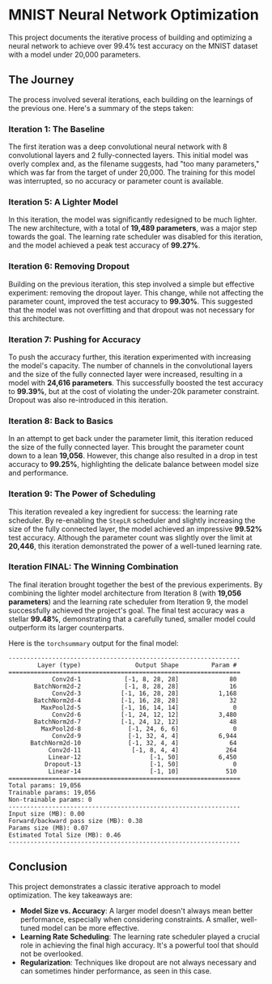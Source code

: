 # MNIST Neural Network Optimization

This project documents the iterative process of building and optimizing a neural network to achieve over 99.4% test accuracy on the MNIST dataset with a model under 20,000 parameters.

## The Journey

The process involved several iterations, each building on the learnings of the previous one. Here's a summary of the steps taken:

### Iteration 1: The Baseline

The first iteration was a deep convolutional neural network with 8 convolutional layers and 2 fully-connected layers. This initial model was overly complex and, as the filename suggests, had "too many parameters," which was far from the target of under 20,000. The training for this model was interrupted, so no accuracy or parameter count is available.

### Iteration 5: A Lighter Model

In this iteration, the model was significantly redesigned to be much lighter. The new architecture, with a total of **19,489 parameters**, was a major step towards the goal. The learning rate scheduler was disabled for this iteration, and the model achieved a peak test accuracy of **99.27%**.

### Iteration 6: Removing Dropout

Building on the previous iteration, this step involved a simple but effective experiment: removing the dropout layer. This change, while not affecting the parameter count, improved the test accuracy to **99.30%**. This suggested that the model was not overfitting and that dropout was not necessary for this architecture.

### Iteration 7: Pushing for Accuracy

To push the accuracy further, this iteration experimented with increasing the model's capacity. The number of channels in the convolutional layers and the size of the fully connected layer were increased, resulting in a model with **24,616 parameters**. This successfully boosted the test accuracy to **99.39%**, but at the cost of violating the under-20k parameter constraint. Dropout was also re-introduced in this iteration.

### Iteration 8: Back to Basics

In an attempt to get back under the parameter limit, this iteration reduced the size of the fully connected layer. This brought the parameter count down to a lean **19,056**. However, this change also resulted in a drop in test accuracy to **99.25%**, highlighting the delicate balance between model size and performance.

### Iteration 9: The Power of Scheduling

This iteration revealed a key ingredient for success: the learning rate scheduler. By re-enabling the `StepLR` scheduler and slightly increasing the size of the fully connected layer, the model achieved an impressive **99.52%** test accuracy. Although the parameter count was slightly over the limit at **20,446**, this iteration demonstrated the power of a well-tuned learning rate.

### Iteration FINAL: The Winning Combination

The final iteration brought together the best of the previous experiments. By combining the lighter model architecture from Iteration 8 (with **19,056 parameters**) and the learning rate scheduler from Iteration 9, the model successfully achieved the project's goal. The final test accuracy was a stellar **99.48%**, demonstrating that a carefully tuned, smaller model could outperform its larger counterparts.

Here is the `torchsummary` output for the final model:

```
----------------------------------------------------------------
        Layer (type)               Output Shape         Param #
================================================================
            Conv2d-1            [-1, 8, 28, 28]              80
       BatchNorm2d-2            [-1, 8, 28, 28]              16
            Conv2d-3           [-1, 16, 28, 28]           1,168
       BatchNorm2d-4           [-1, 16, 28, 28]              32
         MaxPool2d-5           [-1, 16, 14, 14]               0
            Conv2d-6           [-1, 24, 12, 12]           3,480
       BatchNorm2d-7           [-1, 24, 12, 12]              48
         MaxPool2d-8             [-1, 24, 6, 6]               0
            Conv2d-9             [-1, 32, 4, 4]           6,944
      BatchNorm2d-10             [-1, 32, 4, 4]              64
           Conv2d-11              [-1, 8, 4, 4]             264
           Linear-12                   [-1, 50]           6,450
          Dropout-13                   [-1, 50]               0
           Linear-14                   [-1, 10]             510
================================================================
Total params: 19,056
Trainable params: 19,056
Non-trainable params: 0
----------------------------------------------------------------
Input size (MB): 0.00
Forward/backward pass size (MB): 0.38
Params size (MB): 0.07
Estimated Total Size (MB): 0.46
----------------------------------------------------------------
```

## Conclusion

This project demonstrates a classic iterative approach to model optimization. The key takeaways are:
*   **Model Size vs. Accuracy**: A larger model doesn't always mean better performance, especially when considering constraints. A smaller, well-tuned model can be more effective.
*   **Learning Rate Scheduling**: The learning rate scheduler played a crucial role in achieving the final high accuracy. It's a powerful tool that should not be overlooked.
*   **Regularization**: Techniques like dropout are not always necessary and can sometimes hinder performance, as seen in this case.
